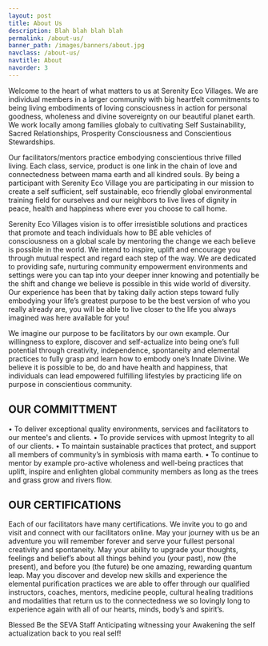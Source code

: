 ```yaml
---
layout: post
title: About Us
description: Blah blah blah blah
permalink: /about-us/
banner_path: /images/banners/about.jpg
navclass: /about-us/
navtitle: About
navorder: 3
---
```



<!--<h1>OUR STORY</h1>-->

Welcome to the heart of what matters to us at Serenity Eco Villages. We are individual members in a larger community with big heartfelt commitments to being living embodiments of loving consciousness in action for personal goodness, wholeness and divine sovereignty on our beautiful planet earth. We work locally among families globaly to cultivating Self Sustainability, Sacred Relationships, Prosperity Consciousness and Conscientious Stewardships.

Our facilitators/mentors practice embodying conscientious thrive filled living. Each class, service, product is one link in the chain of love and connectedness between mama earth and all kindred souls. By being a participant with Serenity Eco Village you are participating in our mission to create a self sufficient, self sustainable, eco friendly global environmental training field for ourselves and our neighbors to live lives of dignity in peace, health and happiness where ever you choose to call home.

Serenity Eco Villages vision is to offer irresistible solutions and practices that promote and teach individuals how to BE able vehicles of consciousness on a global scale by mentoring the change we each believe is possible in the world. We intend to inspire, uplift and encourage you through mutual respect and regard each step of the way. We are dedicated to providing safe, nurturing community empowerment environments and settings were you can tap into your deeper inner knowing and potentially be the shift and change we believe is possible in this wide world of diversity. Our experience has been that by taking daily action steps toward fully embodying your life’s greatest purpose to be the best version of who you really already are, you will be able to live closer to the life you always imagined was here available for you!

We imagine our purpose to be facilitators by our own example. Our willingness to explore, discover and self-actualize into being one’s full potential through creativity, independence, spontaneity and elemental practices to fully grasp and learn how to embody one’s Innate Divine. We believe it is possible to be, do and have health and happiness, that individuals can lead empowered fulfilling lifestyles by practicing life on purpose in conscientious community.

## OUR COMMITTMENT

• To deliver exceptional quality environments, services and facilitators to our mentee's and clients. • To provide services with upmost Integrity to all of our clients. • To maintain sustainable practices that protect, and support all members of community’s in symbiosis with mama earth. • To continue to mentor by example pro-active wholeness and well-being practices that uplift, inspire and enlighten global community members as long as the trees and grass grow and rivers flow.

## OUR CERTIFICATIONS

Each of our facilitators have many certifications. We invite you to go and visit and connect with our facilitators online. May your journey with us be an adventure you will remember forever and serve your fullest personal creativity and spontaneity. May your ability to upgrade your thoughts, feelings and belief’s about all things behind you (your past), now (the present), and before you (the future) be one amazing, rewarding quantum leap. May you discover and develop new skills and experience the elemental purification practices we are able to offer through our qualified instructors, coaches, mentors, medicine people, cultural healing traditions and modalities that return us to the connectedness we so lovingly long to experience again with all of our hearts, minds, body’s and spirit’s.

Blessed Be the SEVA Staff Anticipating witnessing your Awakening the self actualization back to you real self!